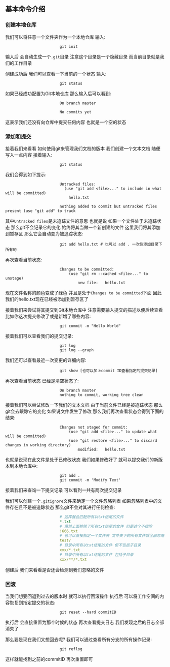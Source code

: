 ## 基本命令介绍

### 创建本地仓库
我们可以将任意一个文件夹作为一个本地仓库 输入:

```shell
                        git init
```

输入后 会自动生成一个`.git`目录 注意这个目录是一个隐藏目录 而当前目录就是我们的工作目录

创建成功后 我们可以查看一下当前的一个状态 输入:

```shell
                        git status
```

如果已经成功配置为Git本地仓库 那么输入后可以看到:

```shell
                        On branch master

                        No commits yet
```

这表示我们还没有向仓库中提交任何内容 也就是一个空的状态

### 添加和提交
接着我们来看看 如何使用git来管理我们文档的版本 我们创建一个文本文档 随便写入一点内容 接着输入:

```shell
                        git status
```

我们会得到如下提示:

```shell
                        Untracked files:
                          (use "git add <file>..." to include in what will be committed)
                        	hello.txt
                        
                        nothing added to commit but untracked files present (use "git add" to track
```

其中`Untracked files`是未追踪文件的意思 也就是说 如果一个文件处于未追踪状态 那么git不会记录它的变化
始终将其当做一个新创建的文件 这里我们将其添加到暂存区 那么它会自动变为被追踪状态:

```shell
                        git add hello.txt # 也可以 add . 一次性添加目录下所有的
```

再次查看当前状态:

```shell
                        Changes to be committed:
                            (use "git rm --cached <file>..." to unstage)
	                            new file:   hello.txt
```

现在文件名称的颜色变成了绿色 并且是处于`Changes to be committed`下面 因此 我们的hello.txt现在已经被添加到暂存区了

接着我们来尝试将其提交到Git本地仓库中 注意需要输入提交的描述以便后续查看 比如你这次提交修改了或是新增了哪些内容:


```shell
                        git commit -m "Hello World"
```

接着我们可以查看我们的提交记录:

```shell
                        git log
                        git log --graph
```

我们还可以查看最近一次变更的详细内容:

```shell
                        git show [也可以加上commit ID查看指定的提交记录]
```

再次查看当前状态 已经是清空状态了:

```shell
                        On branch master
                        nothing to commit, working tree clean
```

接着我们可以尝试修改一下我们的文本文档 由于当前文件已经是被追踪状态 那么git会去跟踪它的变化 如果说文件发生了修改 那么我们再次查看状态会得到下面的结果:

```shell
                        Changes not staged for commit:
                            (use "git add <file>..." to update what will be committed)
                            (use "git restore <file>..." to discard changes in working directory)
                            	modified:   hello.txt
```

也就是说现在此文件是处于已修改状态 我们如果修改好了 就可以提交我们的新版本到本地仓库中:

```shell
                        git add .
                        git commit -m 'Modify Text'
```

接着我们来查询一下提交记录 可以看到一共有两次提交记录

我们可以创建一个`.gitignore`文件来确定一个文件忽略列表 如果忽略列表中的文件存在且不是被追踪状态 那么git不会对其进行任何检查:

```yaml
                        # 这样就会匹配所有以txt结尾的文件
                        *.txt
                        # 虽然上面排除了所有txt结尾的文件 但是这个不排除
                        !666.txt
                        # 也可以直接指定一个文件夹 文件夹下的所有文件将全部忽略
                        test/
                        # 目录中所有以txt结尾的文件 但不包括子目录
                        xxx/*.txt
                        # 目录中所有以txt结尾的文件 包括子目录
                        xxx/**/*.txt
```

创建后 我们来看看是否还会检测到我们忽略的文件

### 回滚
当我们想要回退到过去的版本时 就可以执行回滚操作 执行后 可以将工作空间的内容恢复到指定提交的状态:

```shell
                        git reset --hard commitID
```

执行后 会直接重置为那个时候的状态 再次查看提交日志 我们发现之后的日志全部消失了

那么要是现在我们又想回去呢? 我们可以通过查看所有分支的所有操作记录:

```shell
                        git reflog
```

这样就能找到之前的commitID 再次重置即可